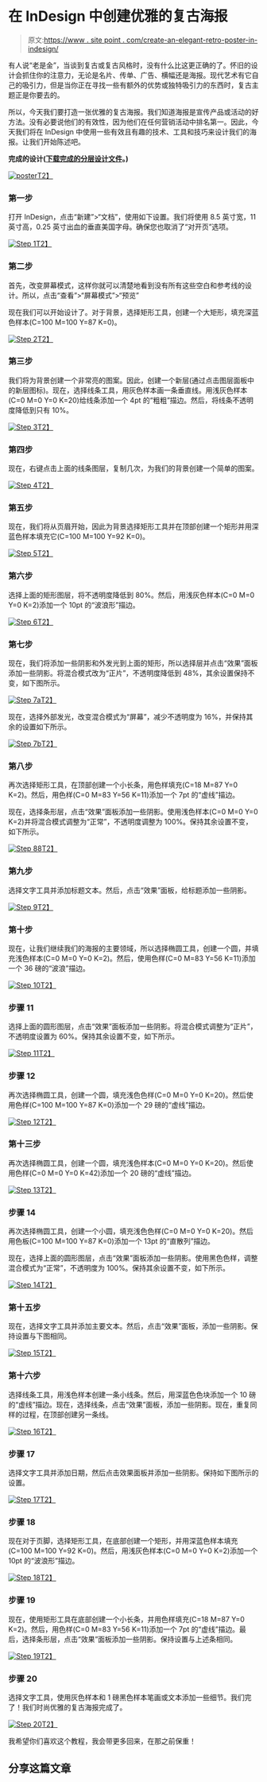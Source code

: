 # 在 InDesign 中创建优雅的复古海报

> 原文:[https://www . site point . com/create-an-elegant-retro-poster-in-indesign/](https://www.sitepoint.com/create-an-elegant-retro-poster-in-indesign/)

有人说“老是金”，当谈到复古或复古风格时，没有什么比这更正确的了。怀旧的设计会抓住你的注意力，无论是名片、传单、广告、横幅还是海报。现代艺术有它自己的吸引力，但是当你正在寻找一些有额外的优势或独特吸引力的东西时，复古主题正是你要去的。

所以，今天我们要打造一张优雅的复古海报。我们知道海报是宣传产品或活动的好方法。没有必要说他们的有效性，因为他们在任何营销活动中排名第一。因此，今天我们将在 InDesign 中使用一些有效且有趣的技术、工具和技巧来设计我们的海报。让我们开始陈述吧。

**完成的设计([下载完成的分层设计文件](https://www.dropbox.com/s/ojkeo45jnarq62a/Poster.zip)。)**

[![poster](../Images/157737afa32b549a4a55c4519679272c.png)T2】](https://www.sitepoint.com/wp-content/uploads/2013/05/poster.jpg)

### 第一步

打开 InDesign，点击“新建”>“文档”，使用如下设置。我们将使用 8.5 英寸宽，11 英寸高，0.25 英寸出血的垂直美国字母。确保您也取消了“对开页”选项。

[![Step 1](../Images/ee2b7bbef33cdd468216f7b5a47238df.png)T2】](https://www.sitepoint.com/wp-content/uploads/2013/05/Step-12.jpg)

### 第二步

首先，改变屏幕模式，这样你就可以清楚地看到没有所有这些空白和参考线的设计。所以，点击“查看”>“屏幕模式”>“预览”

现在我们可以开始设计了。对于背景，选择矩形工具，创建一个大矩形，填充深蓝色样本(C=100 M=100 Y=87 K=0)。

[![Step 2](../Images/538b77e26c47236d96d0d2958c4325eb.png)T2】](https://www.sitepoint.com/wp-content/uploads/2013/05/Step-21.jpg)

### 第三步

我们将为背景创建一个非常亮的图案。因此，创建一个新层(通过点击图层面板中的新层图标)。现在，选择线条工具，用灰色样本画一条垂直线。用浅灰色样本(C=0 M=0 Y=0 K=20)给线条添加一个 4pt 的“粗粗”描边。然后，将线条不透明度降低到只有 10%。

[![Step 3](../Images/c08d28c90ab605cb938abe0830b8c603.png)T2】](https://www.sitepoint.com/wp-content/uploads/2013/05/Step-31.jpg)

### 第四步

现在，右键点击上面的线条图层，复制几次，为我们的背景创建一个简单的图案。

[![Step 4](../Images/0bbc02b1f4843f3c4858a24fdf945f5e.png)T2】](https://www.sitepoint.com/wp-content/uploads/2013/05/Step-41.jpg)

### 第五步

现在，我们将从页眉开始，因此为背景选择矩形工具并在顶部创建一个矩形并用深蓝色样本填充它(C=100 M=100 Y=92 K=0)。

[![Step 5](../Images/acb9da230b512475d132558c115fe281.png)T2】](https://www.sitepoint.com/wp-content/uploads/2013/05/Step-5.jpg)

### 第六步

选择上面的矩形图层，将不透明度降低到 80%。然后，用浅灰色样本(C=0 M=0 Y=0 K=2)添加一个 10pt 的“波浪形”描边。

[![Step 6](../Images/ba07ab4fd4de49543633f2fd1f4cad54.png)T2】](https://www.sitepoint.com/wp-content/uploads/2013/05/Step-61.jpg)

### 第七步

现在，我们将添加一些阴影和外发光到上面的矩形，所以选择层并点击“效果”面板添加一些阴影。将混合模式改为“正片”，不透明度降低到 48%，其余设置保持不变，如下图所示。

[![Step 7a](../Images/b64b1dcc6856b802833b4032d9e29e39.png)T2】](https://www.sitepoint.com/wp-content/uploads/2013/05/Step-7a.jpg)

现在，选择外部发光，改变混合模式为“屏幕”，减少不透明度为 16%，并保持其余的设置如下所示。

[![Step 7b](../Images/3dbe13e335d0894ba39f8b67f2c6c067.png)T2】](https://www.sitepoint.com/wp-content/uploads/2013/05/Step-7b1.jpg)

### 第八步

再次选择矩形工具，在顶部创建一个小长条，用色样填充(C=18 M=87 Y=0 K=2)。然后，用色样(C=0 M=83 Y=56 K=11)添加一个 7pt 的“虚线”描边。

现在，选择条形层，点击“效果”面板添加一些阴影。使用浅色样本(C=0 M=0 Y=0 K=2)并将混合模式调整为“正常”，不透明度调整为 100%。保持其余设置不变，如下所示。

[![Step 88](../Images/7cb6c1a5277e8ce5e34b7099fa409733.png)T2】](https://www.sitepoint.com/wp-content/uploads/2013/05/Step-88.jpg)

### 第九步

选择文字工具并添加标题文本。然后，点击“效果”面板，给标题添加一些阴影。

[![Step 9](../Images/ff4953b872de9776ab4a0bb23de4e222.png)T2】](https://www.sitepoint.com/wp-content/uploads/2013/05/Step-91.jpg)

### 第十步

现在，让我们继续我们的海报的主要领域，所以选择椭圆工具，创建一个圆，并填充浅色样本(C=0 M=0 Y=0 K=2)。然后，使用色样(C=0 M=83 Y=56 K=11)添加一个 36 磅的“波浪”描边。

[![Step 10](../Images/d1af9c608164987e022d21cc6c370ccb.png)T2】](https://www.sitepoint.com/wp-content/uploads/2013/05/Step-10.jpg)

### 步骤 11

选择上面的圆形图层，点击“效果”面板添加一些阴影。将混合模式调整为“正片”，不透明度设置为 60%。保持其余设置不变，如下所示。

[![Step 11](../Images/1a4ccec83d654bc63d0f1e0632777fee.png)T2】](https://www.sitepoint.com/wp-content/uploads/2013/05/Step-112.jpg)

### 步骤 12

再次选择椭圆工具，创建一个圆，填充浅色色样(C=0 M=0 Y=0 K=20)。然后使用色样(C=100 M=100 Y=87 K=0)添加一个 29 磅的“虚线”描边。

[![Step 12](../Images/7fb8066ddf85263a3b70191484e6fa32.png)T2】](https://www.sitepoint.com/wp-content/uploads/2013/05/Step-121.jpg)

### 第十三步

再次选择椭圆工具，创建一个圆，填充浅色样本(C=0 M=0 Y=0 K=20)。然后使用色样(C=0 M=0 Y=0 K=42)添加一个 20 磅的“虚线”描边。

[![Step 13](../Images/5c6ccbbc504ebc00c59b8f4c52b3cd77.png)T2】](https://www.sitepoint.com/wp-content/uploads/2013/05/Step-131.jpg)

### 步骤 14

再次选择椭圆工具，创建一个小圆，填充浅色色样(C=0 M=0 Y=0 K=20)。然后用色板(C=100 M=100 Y=87 K=0)添加一个 13pt 的“直散列”描边。

现在，选择上面的圆形图层，点击“效果”面板添加一些阴影。使用黑色色样，调整混合模式为“正常”，不透明度为 100%。保持其余设置不变，如下所示。

[![Step 14](../Images/4d8423ceeb20fc9985c43f1ea95dde22.png)T2】](https://www.sitepoint.com/wp-content/uploads/2013/05/Step-142.jpg)

### 第十五步

现在，选择文字工具并添加主要文本。然后，点击“效果”面板，添加一些阴影。保持设置与下图相同。

[![Step 15](../Images/065acca69c12afa2620911b70de3dc65.png)T2】](https://www.sitepoint.com/wp-content/uploads/2013/05/Step-152.jpg)

### 第十六步

选择线条工具，用浅色样本创建一条小线条。然后，用深蓝色色块添加一个 10 磅的“虚线”描边。现在，选择线条，点击“效果”面板，添加一些阴影。现在，重复同样的过程，在顶部创建另一条线。

[![Step 16](../Images/41107787c003648e3e1a02112952f203.png)T2】](https://www.sitepoint.com/wp-content/uploads/2013/05/Step-16.jpg)

### 步骤 17

选择文字工具并添加日期，然后点击效果面板并添加一些阴影。保持如下图所示的设置。

[![Step 17](../Images/11f837d361c2d8fddb85a28d9abc5036.png)T2】](https://www.sitepoint.com/wp-content/uploads/2013/05/Step-171.jpg)

### 步骤 18

现在对于页脚，选择矩形工具，在底部创建一个矩形，并用深蓝色样本填充(C=100 M=100 Y=92 K=0)。然后，用浅灰色样本(C=0 M=0 Y=0 K=2)添加一个 10pt 的“波浪形”描边。

[![Step 18](../Images/85653a23a63f375d1ad625c009e77341.png)T2】](https://www.sitepoint.com/wp-content/uploads/2013/05/Step-18.jpg)

### 步骤 19

现在，使用矩形工具在底部创建一个小长条，并用色样填充(C=18 M=87 Y=0 K=2)。然后，用色样(C=0 M=83 Y=56 K=11)添加一个 7pt 的“虚线”描边。最后，选择条形层，点击“效果”面板添加一些阴影。保持设置与上述条相同。

[![Step 19](../Images/cc416edf9a2d5aeb7d834f9bb821ba7f.png)T2】](https://www.sitepoint.com/wp-content/uploads/2013/05/Step-19.jpg)

### 步骤 20

选择文字工具，使用灰色样本和 1 磅黑色样本笔画或文本添加一些细节。我们完了！我们时尚优雅的复古海报完成了。

[![Step 20](../Images/15c16e13d28b1211c2c3d4ae9177f591.png)T2】](https://www.sitepoint.com/wp-content/uploads/2013/05/Step-20.jpg)

我希望你们喜欢这个教程，我会带更多回来，在那之前保重！

## 分享这篇文章